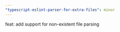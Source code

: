 ```yaml
---
"typescript-eslint-parser-for-extra-files": minor
---
```


feat: add support for non-existent file parsing
